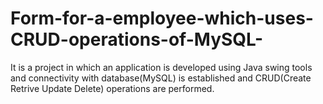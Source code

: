 # Form-for-a-employee-which-uses-CRUD-operations-of-MySQL-
It is a project in which an application is developed using Java swing tools and connectivity with database(MySQL) is established and CRUD(Create Retrive Update Delete) operations are performed. 
